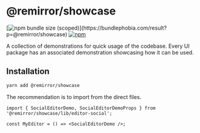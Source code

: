 # @remirror/showcase

[![npm bundle size (scoped)](https://img.shields.io/bundlephobia/minzip/@remirror/showcase.svg?)](https://bundlephobia.com/result?p=@remirror/showcase)
[![npm](https://img.shields.io/npm/dm/@remirror/showcase.svg?&logo=npm)](https://www.npmjs.com/package/@remirror/showcase)

A collection of demonstrations for quick usage of the codebase. Every UI package has an associated
demonstration showcasing how it can be used.

## Installation

```bash
yarn add @remirror/showcase
```

The recommendation is to import from the direct files.

```tsx
import { SocialEditorDemo, SocialEditorDemoProps } from '@remirror/showcase/lib/editor-social';

const MyEditor = () => <SocialEditorDemo />;
```
